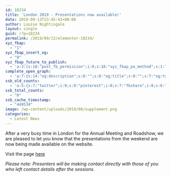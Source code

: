 ```yaml
---
id: 18234
title: 'London 2019 - Presentations now available!'
date: 2019-09-13T23:45:43+00:00
author: Louise Nightingale
layout: single
guid: /?p=18234
permalink: /2019/09/13/elementor-18234/
xyz_fbap:
  - "1"
xyz_fbap_insert_og:
  - "0"
xyz_fbap_future_to_publish:
  - 'a:3:{s:18:"post_fb_permission";i:0;s:18:"xyz_fbap_po_method";s:1:"2";s:16:"xyz_fbap_message";s:62:"News item added to the CCCBR website: {POST_TITLE} {PERMALINK}";}'
complete_open_graph:
  - 'a:7:{s:14:"og:description";s:0:"";s:8:"og:title";s:0:"";s:7:"og:type";s:0:"";s:12:"twitter:card";s:7:"summary";s:15:"twitter:creator";s:0:"";s:19:"twitter:description";s:0:"";s:8:"og:image";s:0:"";}'
ssb_old_counts:
  - 'a:5:{s:7:"twitter";i:0;s:9:"pinterest";i:0;s:7:"fbshare";i:0;s:6:"reddit";i:0;s:6:"tumblr";N;}'
ssb_total_counts:
  - "0"
ssb_cache_timestamp:
  - "449534"
image: /wp-content/uploads/2019/08/supplement.png
categories:
  - Latest News
---
```

After a very busy time in London for the Annual Meeting and Roadshow, we are pleased to let you know that the presentations from the weekend are now being made available on the website. 

Visit the page [here](/about/annual-meetings/2019-meeting/materials/)

_Please note: Presenters will be making contact directly with those of you who left contact details after the sessions._
